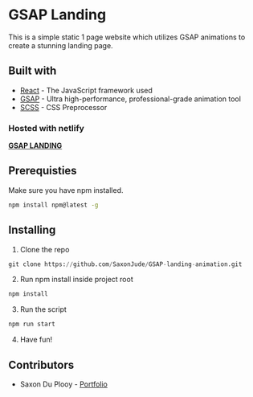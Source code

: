 # GSAP Landing

This is a simple static 1 page website which utilizes GSAP animations to create a stunning landing page.

## Built with
- [React](https://reactjs.org/) - The JavaScript framework used
- [GSAP](https://greensock.com/) - Ultra high-performance, professional-grade animation tool
- [SCSS](https://en.wikipedia.org/wiki/CSS) - CSS Preprocessor

### Hosted with netlify

[**GSAP LANDING**](https://5fb2900a017a38f3110f21c0--stupefied-brown-e9b788.netlify.app/)

## Prerequisties
Make sure you have npm installed.
```bash
npm install npm@latest -g
```

## Installing

1. Clone the repo
```python
git clone https://github.com/SaxonJude/GSAP-landing-animation.git
```
2. Run npm install inside project root
```python
npm install
```
3. Run the script
```python
npm run start
```
4. Have fun!

## Contributors
- Saxon Du Plooy - [Portfolio](https://choosealicense.com/licenses/mit/)

